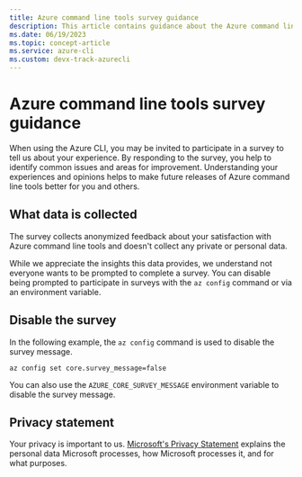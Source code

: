 ```yaml
---
title: Azure command line tools survey guidance
description: This article contains guidance about the Azure command line tools survey.
ms.date: 06/19/2023
ms.topic: concept-article
ms.service: azure-cli
ms.custom: devx-track-azurecli
---
```


# Azure command line tools survey guidance

When using the Azure CLI, you may be invited to participate in a survey to tell us about your
experience. By responding to the survey, you help to identify common issues and areas for
improvement. Understanding your experiences and opinions helps to make future releases of Azure
command line tools better for you and others.

## What data is collected

The survey collects anonymized feedback about your satisfaction with Azure command line tools and
doesn't collect any private or personal data.

While we appreciate the insights this data provides, we understand not everyone wants to be prompted
to complete a survey. You can disable being prompted to participate in surveys with the `az config`
command or via an environment variable.

## Disable the survey

In the following example, the `az config` command is used to disable the survey message.

```azurecli
az config set core.survey_message=false
```

You can also use the `AZURE_CORE_SURVEY_MESSAGE` environment variable to disable the survey message.

## Privacy statement

Your privacy is important to us.
[Microsoft's Privacy Statement](https://privacy.microsoft.com/privacystatement) explains the
personal data Microsoft processes, how Microsoft processes it, and for what purposes.
